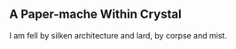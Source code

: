 A Paper-mache Within Crystal
----------------------------
I am fell by silken architecture and lard, by corpse and mist.  
